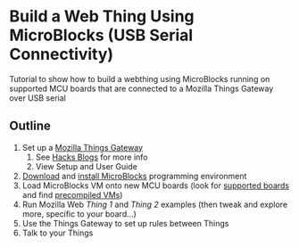 # Build a Web Thing Using MicroBlocks (USB Serial Connectivity)
Tutorial to show how to build a webthing using MicroBlocks running on supported MCU boards that are connected to a Mozilla Things Gateway over USB serial

## Outline
1. Set up a [Mozilla Things Gateway](https://iot.mozilla.org/gateway/)
   1. See [Hacks Blogs](https://hacks.mozilla.org/category/web-of-things/) for more info
   1. View Setup and User Guide
1. [Download](http://microblocks.fun/download.html#download) and [install MicroBlocks](http://microblocks.fun/download.html#setup) programming environment
1. Load MicroBlocks VM onto new MCU boards (look for [supported boards](https://bitbucket.org/john_maloney/smallvm/wiki/Devices) and find [precompiled VMs](https://bitbucket.org/john_maloney/smallvm/src/fad9014a9c2bfc7e50c3049f76e94ed9035a235e/precompiled/?at=master))
1. Run Mozilla Web _Thing 1_ and _Thing 2_ examples (then tweak and explore more, specific to your board...)
1. Use the Things Gateway to set up rules between Things
1. Talk to your Things
